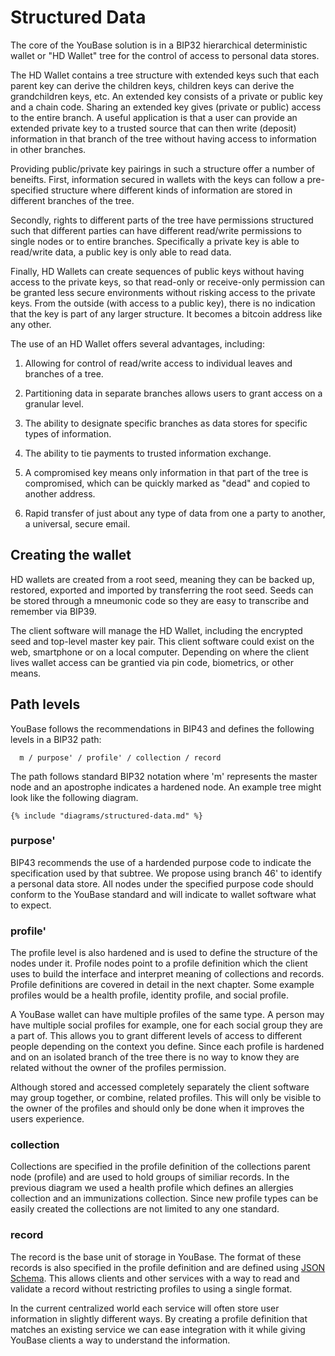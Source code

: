 # Structured Data

The core of the YouBase solution is in a BIP32 hierarchical deterministic wallet or "HD Wallet" tree for the control of access to personal data stores.

The HD Wallet contains a tree structure with extended keys such that each parent key can derive the children keys, children keys can derive the grandchildren keys, etc. An extended key consists of a private or public key and a chain code.  Sharing an extended key gives (private or public) access to the entire branch. A useful application is that a user can provide an extended private key to a trusted source that can then write (deposit) information in that branch of the tree without having access to information in other branches.

Providing public/private key pairings in such a structure offer a number of beneifts. First, information secured in wallets with the keys can follow a pre-specified structure where different kinds of information are stored in different branches of the tree.

Secondly, rights to different parts of the tree have permissions structured such that different parties can have different read/write permissions to single nodes or to entire branches. Specifically a private key is able to read/write data, a public key is only able to read data.

Finally, HD Wallets can create sequences of public keys without having access to the private keys, so that read-only or receive-only permission can be granted less secure environments without risking access to the private keys. From the outside (with access to a public key), there is no indication that the key is part of any larger structure. It becomes a bitcoin address like any other.

The use of an HD Wallet offers several advantages, including:

1. Allowing for control of read/write access to individual leaves and branches of a tree.

2. Partitioning data in separate branches allows users to grant access on a granular level.

3. The ability to designate specific branches as data stores for specific types of information.

4. The ability to tie payments to trusted information exchange.

5. A compromised key means only information in that part of the tree is compromised, which can be quickly marked as "dead" and copied to another address.

6. Rapid transfer of just about any type of data from one a party to another, a universal, secure email.

## Creating the wallet

HD wallets are created from a root seed, meaning they can be backed up, restored, exported and imported by transferring the root seed. Seeds can be stored through a mneumonic code so they are easy to transcribe and remember via BIP39.

The client software will manage the HD Wallet, including the encrypted seed and top-level master key pair. This client software could exist on the web, smartphone or on a local computer. Depending on where the client lives wallet access can be grantied via pin code, biometrics, or other means.


## Path levels

YouBase follows the recommendations in BIP43 and defines the following levels in a BIP32 path:

```
  m / purpose' / profile' / collection / record
```

The path follows standard BIP32 notation where 'm' represents the master node
and an apostrophe indicates a hardened node. An example tree might look like the
following diagram.

```mermaid
{% include "diagrams/structured-data.md" %}
```

### purpose'

BIP43 recommends the use of a hardended purpose code to indicate the specification used by that subtree. We propose using branch 46' to identify a personal data store. All nodes under the specified purpose code should conform to the YouBase standard and will indicate to wallet software what to expect.

### profile'

The profile level is also hardened and is used to define the structure of the nodes under it. Profile nodes point to a profile definition which the client uses to build the interface and interpret meaning of collections and records. Profile definitions are covered in detail in the next chapter. Some example profiles would be a health profile, identity profile, and social profile.

A YouBase wallet can have multiple profiles of the same type. A person may have multiple social profiles for example, one for each social group they are a part of. This allows you to grant different levels of access to different people depending on the context you define. Since each profile is hardened and on an isolated branch of the tree there is no way to know they are related without the owner of the profiles permission.

Although stored and accessed completely separately the client software may group together, or combine, related profiles. This will only be visible to the owner of the profiles and should only be done when it improves the users experience.

### collection

Collections are specified in the profile definition of the collections parent node (profile) and are used to hold groups of similiar records. In the previous diagram we used a health profile which defines an allergies collection and an immunizations collection. Since new profile types can be easily created the collections are not limited to any one standard.

### record

The record is the base unit of storage in YouBase. The format of these records is also specified in the profile definition and are defined using [JSON Schema](http://json-schema.org). This allows clients and other services with a way to read and validate a record without restricting profiles to using a single format.

In the current centralized world each service will often store user information in slightly different ways. By creating a profile definition that matches an existing service we can ease integration with it while giving YouBase clients a way to understand the information.

